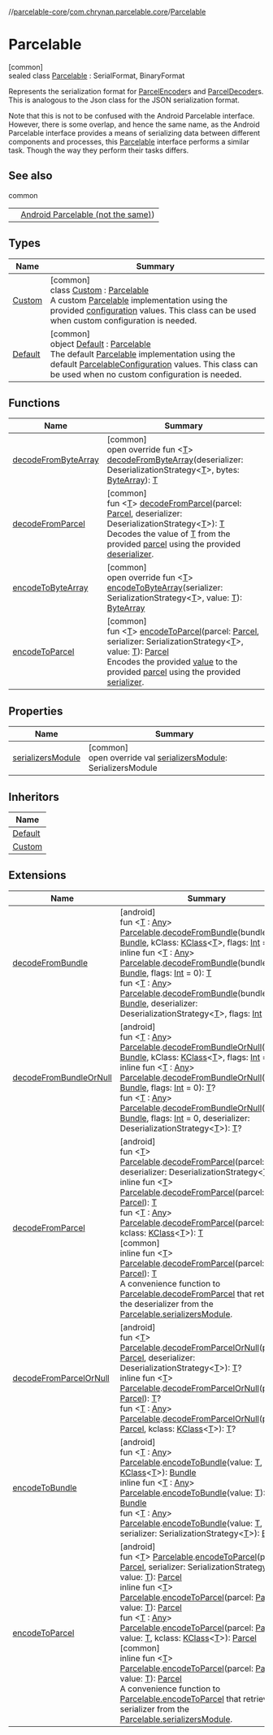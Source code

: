 //[parcelable-core](../../../index.md)/[com.chrynan.parcelable.core](../index.md)/[Parcelable](index.md)

# Parcelable

[common]\
sealed class [Parcelable](index.md) : SerialFormat, BinaryFormat

Represents the serialization format for [ParcelEncoder](../-parcel-encoder/index.md)s and [ParcelDecoder](../-parcel-decoder/index.md)s. This is analogous to the Json class for the JSON serialization format.

Note that this is not to be confused with the Android Parcelable interface. However, there is some overlap, and hence the same name, as the Android Parcelable interface provides a means of serializing data between different components and processes, this [Parcelable](index.md) interface performs a similar task. Though the way they perform their tasks differs.

## See also

common

| | |
|---|---|
|  | [Android Parcelable (not the same)](https://developer.android.com/reference/android/os/Parcelable)) |

## Types

| Name | Summary |
|---|---|
| [Custom](-custom/index.md) | [common]<br>class [Custom](-custom/index.md) : [Parcelable](index.md)<br>A custom [Parcelable](index.md) implementation using the provided [configuration](../../../../parcelable-core/com.chrynan.parcelable.core/-parcelable/-custom/configuration.md) values. This class can be used when custom configuration is needed. |
| [Default](-default/index.md) | [common]<br>object [Default](-default/index.md) : [Parcelable](index.md)<br>The default [Parcelable](index.md) implementation using the default [ParcelableConfiguration](../-parcelable-configuration/index.md) values. This class can be used when no custom configuration is needed. |

## Functions

| Name | Summary |
|---|---|
| [decodeFromByteArray](decode-from-byte-array.md) | [common]<br>open override fun &lt;[T](decode-from-byte-array.md)&gt; [decodeFromByteArray](decode-from-byte-array.md)(deserializer: DeserializationStrategy&lt;[T](decode-from-byte-array.md)&gt;, bytes: [ByteArray](https://kotlinlang.org/api/latest/jvm/stdlib/kotlin/-byte-array/index.html)): [T](decode-from-byte-array.md) |
| [decodeFromParcel](decode-from-parcel.md) | [common]<br>fun &lt;[T](decode-from-parcel.md)&gt; [decodeFromParcel](decode-from-parcel.md)(parcel: [Parcel](../-parcel/index.md), deserializer: DeserializationStrategy&lt;[T](decode-from-parcel.md)&gt;): [T](decode-from-parcel.md)<br>Decodes the value of [T](decode-from-parcel.md) from the provided [parcel](decode-from-parcel.md) using the provided [deserializer](decode-from-parcel.md). |
| [encodeToByteArray](encode-to-byte-array.md) | [common]<br>open override fun &lt;[T](encode-to-byte-array.md)&gt; [encodeToByteArray](encode-to-byte-array.md)(serializer: SerializationStrategy&lt;[T](encode-to-byte-array.md)&gt;, value: [T](encode-to-byte-array.md)): [ByteArray](https://kotlinlang.org/api/latest/jvm/stdlib/kotlin/-byte-array/index.html) |
| [encodeToParcel](encode-to-parcel.md) | [common]<br>fun &lt;[T](encode-to-parcel.md)&gt; [encodeToParcel](encode-to-parcel.md)(parcel: [Parcel](../-parcel/index.md), serializer: SerializationStrategy&lt;[T](encode-to-parcel.md)&gt;, value: [T](encode-to-parcel.md)): [Parcel](../-parcel/index.md)<br>Encodes the provided [value](encode-to-parcel.md) to the provided [parcel](encode-to-parcel.md) using the provided [serializer](encode-to-parcel.md). |

## Properties

| Name | Summary |
|---|---|
| [serializersModule](serializers-module.md) | [common]<br>open override val [serializersModule](serializers-module.md): SerializersModule |

## Inheritors

| Name |
|---|
| [Default](-default/index.md) |
| [Custom](-custom/index.md) |

## Extensions

| Name | Summary |
|---|---|
| [decodeFromBundle](../decode-from-bundle.md) | [android]<br>fun &lt;[T](../decode-from-bundle.md) : [Any](https://kotlinlang.org/api/latest/jvm/stdlib/kotlin/-any/index.html)&gt; [Parcelable](index.md#1131268509%2FExtensions%2F-1462739831).[decodeFromBundle](../decode-from-bundle.md)(bundle: [Bundle](https://developer.android.com/reference/kotlin/android/os/Bundle.html), kClass: [KClass](https://kotlinlang.org/api/latest/jvm/stdlib/kotlin.reflect/-k-class/index.html)&lt;[T](../decode-from-bundle.md)&gt;, flags: [Int](https://kotlinlang.org/api/latest/jvm/stdlib/kotlin/-int/index.html) = 0): [T](../decode-from-bundle.md)<br>inline fun &lt;[T](../decode-from-bundle.md) : [Any](https://kotlinlang.org/api/latest/jvm/stdlib/kotlin/-any/index.html)&gt; [Parcelable](index.md#1131268509%2FExtensions%2F-1462739831).[decodeFromBundle](../decode-from-bundle.md)(bundle: [Bundle](https://developer.android.com/reference/kotlin/android/os/Bundle.html), flags: [Int](https://kotlinlang.org/api/latest/jvm/stdlib/kotlin/-int/index.html) = 0): [T](../decode-from-bundle.md)<br>fun &lt;[T](../decode-from-bundle.md) : [Any](https://kotlinlang.org/api/latest/jvm/stdlib/kotlin/-any/index.html)&gt; [Parcelable](index.md#1131268509%2FExtensions%2F-1462739831).[decodeFromBundle](../decode-from-bundle.md)(bundle: [Bundle](https://developer.android.com/reference/kotlin/android/os/Bundle.html), deserializer: DeserializationStrategy&lt;[T](../decode-from-bundle.md)&gt;, flags: [Int](https://kotlinlang.org/api/latest/jvm/stdlib/kotlin/-int/index.html) = 0): [T](../decode-from-bundle.md) |
| [decodeFromBundleOrNull](../decode-from-bundle-or-null.md) | [android]<br>fun &lt;[T](../decode-from-bundle-or-null.md) : [Any](https://kotlinlang.org/api/latest/jvm/stdlib/kotlin/-any/index.html)&gt; [Parcelable](index.md#1131268509%2FExtensions%2F-1462739831).[decodeFromBundleOrNull](../decode-from-bundle-or-null.md)(bundle: [Bundle](https://developer.android.com/reference/kotlin/android/os/Bundle.html), kClass: [KClass](https://kotlinlang.org/api/latest/jvm/stdlib/kotlin.reflect/-k-class/index.html)&lt;[T](../decode-from-bundle-or-null.md)&gt;, flags: [Int](https://kotlinlang.org/api/latest/jvm/stdlib/kotlin/-int/index.html) = 0): [T](../decode-from-bundle-or-null.md)?<br>inline fun &lt;[T](../decode-from-bundle-or-null.md) : [Any](https://kotlinlang.org/api/latest/jvm/stdlib/kotlin/-any/index.html)&gt; [Parcelable](index.md#1131268509%2FExtensions%2F-1462739831).[decodeFromBundleOrNull](../decode-from-bundle-or-null.md)(bundle: [Bundle](https://developer.android.com/reference/kotlin/android/os/Bundle.html), flags: [Int](https://kotlinlang.org/api/latest/jvm/stdlib/kotlin/-int/index.html) = 0): [T](../decode-from-bundle-or-null.md)?<br>fun &lt;[T](../decode-from-bundle-or-null.md) : [Any](https://kotlinlang.org/api/latest/jvm/stdlib/kotlin/-any/index.html)&gt; [Parcelable](index.md#1131268509%2FExtensions%2F-1462739831).[decodeFromBundleOrNull](../decode-from-bundle-or-null.md)(bundle: [Bundle](https://developer.android.com/reference/kotlin/android/os/Bundle.html), flags: [Int](https://kotlinlang.org/api/latest/jvm/stdlib/kotlin/-int/index.html) = 0, deserializer: DeserializationStrategy&lt;[T](../decode-from-bundle-or-null.md)&gt;): [T](../decode-from-bundle-or-null.md)? |
| [decodeFromParcel](../decode-from-parcel.md) | [android]<br>fun &lt;[T](../decode-from-parcel.md)&gt; [Parcelable](index.md#1131268509%2FExtensions%2F-1462739831).[decodeFromParcel](../decode-from-parcel.md)(parcel: [Parcel](https://developer.android.com/reference/kotlin/android/os/Parcel.html), deserializer: DeserializationStrategy&lt;[T](../decode-from-parcel.md)&gt;): [T](../decode-from-parcel.md)<br>inline fun &lt;[T](../decode-from-parcel.md)&gt; [Parcelable](index.md#1131268509%2FExtensions%2F-1462739831).[decodeFromParcel](../decode-from-parcel.md)(parcel: [Parcel](https://developer.android.com/reference/kotlin/android/os/Parcel.html)): [T](../decode-from-parcel.md)<br>fun &lt;[T](../decode-from-parcel.md) : [Any](https://kotlinlang.org/api/latest/jvm/stdlib/kotlin/-any/index.html)&gt; [Parcelable](index.md#1131268509%2FExtensions%2F-1462739831).[decodeFromParcel](../decode-from-parcel.md)(parcel: [Parcel](https://developer.android.com/reference/kotlin/android/os/Parcel.html), kclass: [KClass](https://kotlinlang.org/api/latest/jvm/stdlib/kotlin.reflect/-k-class/index.html)&lt;[T](../decode-from-parcel.md)&gt;): [T](../decode-from-parcel.md)<br>[common]<br>inline fun &lt;[T](../decode-from-parcel.md)&gt; [Parcelable](index.md).[decodeFromParcel](../decode-from-parcel.md)(parcel: [Parcel](../-parcel/index.md)): [T](../decode-from-parcel.md)<br>A convenience function to [Parcelable.decodeFromParcel](decode-from-parcel.md) that retrieves the deserializer from the [Parcelable.serializersModule](serializers-module.md). |
| [decodeFromParcelOrNull](../decode-from-parcel-or-null.md) | [android]<br>fun &lt;[T](../decode-from-parcel-or-null.md)&gt; [Parcelable](index.md#1131268509%2FExtensions%2F-1462739831).[decodeFromParcelOrNull](../decode-from-parcel-or-null.md)(parcel: [Parcel](https://developer.android.com/reference/kotlin/android/os/Parcel.html), deserializer: DeserializationStrategy&lt;[T](../decode-from-parcel-or-null.md)&gt;): [T](../decode-from-parcel-or-null.md)?<br>inline fun &lt;[T](../decode-from-parcel-or-null.md)&gt; [Parcelable](index.md#1131268509%2FExtensions%2F-1462739831).[decodeFromParcelOrNull](../decode-from-parcel-or-null.md)(parcel: [Parcel](https://developer.android.com/reference/kotlin/android/os/Parcel.html)): [T](../decode-from-parcel-or-null.md)?<br>fun &lt;[T](../decode-from-parcel-or-null.md) : [Any](https://kotlinlang.org/api/latest/jvm/stdlib/kotlin/-any/index.html)&gt; [Parcelable](index.md#1131268509%2FExtensions%2F-1462739831).[decodeFromParcelOrNull](../decode-from-parcel-or-null.md)(parcel: [Parcel](https://developer.android.com/reference/kotlin/android/os/Parcel.html), kclass: [KClass](https://kotlinlang.org/api/latest/jvm/stdlib/kotlin.reflect/-k-class/index.html)&lt;[T](../decode-from-parcel-or-null.md)&gt;): [T](../decode-from-parcel-or-null.md)? |
| [encodeToBundle](../encode-to-bundle.md) | [android]<br>fun &lt;[T](../encode-to-bundle.md) : [Any](https://kotlinlang.org/api/latest/jvm/stdlib/kotlin/-any/index.html)&gt; [Parcelable](index.md#1131268509%2FExtensions%2F-1462739831).[encodeToBundle](../encode-to-bundle.md)(value: [T](../encode-to-bundle.md), kClass: [KClass](https://kotlinlang.org/api/latest/jvm/stdlib/kotlin.reflect/-k-class/index.html)&lt;[T](../encode-to-bundle.md)&gt;): [Bundle](https://developer.android.com/reference/kotlin/android/os/Bundle.html)<br>inline fun &lt;[T](../encode-to-bundle.md) : [Any](https://kotlinlang.org/api/latest/jvm/stdlib/kotlin/-any/index.html)&gt; [Parcelable](index.md#1131268509%2FExtensions%2F-1462739831).[encodeToBundle](../encode-to-bundle.md)(value: [T](../encode-to-bundle.md)): [Bundle](https://developer.android.com/reference/kotlin/android/os/Bundle.html)<br>fun &lt;[T](../encode-to-bundle.md) : [Any](https://kotlinlang.org/api/latest/jvm/stdlib/kotlin/-any/index.html)&gt; [Parcelable](index.md#1131268509%2FExtensions%2F-1462739831).[encodeToBundle](../encode-to-bundle.md)(value: [T](../encode-to-bundle.md), serializer: SerializationStrategy&lt;[T](../encode-to-bundle.md)&gt;): [Bundle](https://developer.android.com/reference/kotlin/android/os/Bundle.html) |
| [encodeToParcel](../encode-to-parcel.md) | [android]<br>fun &lt;[T](../encode-to-parcel.md)&gt; [Parcelable](index.md#1131268509%2FExtensions%2F-1462739831).[encodeToParcel](../encode-to-parcel.md)(parcel: [Parcel](https://developer.android.com/reference/kotlin/android/os/Parcel.html), serializer: SerializationStrategy&lt;[T](../encode-to-parcel.md)&gt;, value: [T](../encode-to-parcel.md)): [Parcel](../../../../parcelable-core/parcelable-core/com.chrynan.parcelable.core/-parcel/index.md)<br>inline fun &lt;[T](../encode-to-parcel.md)&gt; [Parcelable](index.md#1131268509%2FExtensions%2F-1462739831).[encodeToParcel](../encode-to-parcel.md)(parcel: [Parcel](https://developer.android.com/reference/kotlin/android/os/Parcel.html), value: [T](../encode-to-parcel.md)): [Parcel](../../../../parcelable-core/parcelable-core/com.chrynan.parcelable.core/-parcel/index.md)<br>fun &lt;[T](../encode-to-parcel.md) : [Any](https://kotlinlang.org/api/latest/jvm/stdlib/kotlin/-any/index.html)&gt; [Parcelable](index.md#1131268509%2FExtensions%2F-1462739831).[encodeToParcel](../encode-to-parcel.md)(parcel: [Parcel](https://developer.android.com/reference/kotlin/android/os/Parcel.html), value: [T](../encode-to-parcel.md), kclass: [KClass](https://kotlinlang.org/api/latest/jvm/stdlib/kotlin.reflect/-k-class/index.html)&lt;[T](../encode-to-parcel.md)&gt;): [Parcel](../../../../parcelable-core/parcelable-core/com.chrynan.parcelable.core/-parcel/index.md)<br>[common]<br>inline fun &lt;[T](../encode-to-parcel.md)&gt; [Parcelable](index.md).[encodeToParcel](../encode-to-parcel.md)(parcel: [Parcel](../-parcel/index.md), value: [T](../encode-to-parcel.md)): [Parcel](../-parcel/index.md)<br>A convenience function to [Parcelable.encodeToParcel](encode-to-parcel.md) that retrieves the serializer from the [Parcelable.serializersModule](serializers-module.md). |
